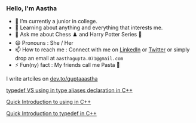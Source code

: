 ### Hello, I'm Aastha

- 🔭 I’m currently a junior in college.
- 🌱 Learning about anything and everything that interests me.
- 💬 Ask me about Chess ♟️ and Harry Potter Series 🔮
- 😄 Pronouns : She / Her
- 📫 How to reach me : Connect with me on [LinkedIn](https://www.linkedin.com/in/guptaaastha-me) or [Twitter](https://twitter.com/guptaaastha_) or simply drop an email at `aasthagupta.071@gmail.com` 
- ⚡ Fun(ny) fact : My friends call me Pasta 🍝 

I write artciles on [dev.to/guptaaastha](https://dev.to/guptaaastha)

[typedef VS using in type aliases declaration in C++](https://dev.to/guptaaastha/typedef-vs-using-in-type-aliases-declaration-in-c-fm2)

[Quick Introduction to using in C++](https://dev.to/guptaaastha/quick-introduction-to-using-in-c-4n73)

[Quick Introduction to typedef in C++](https://dev.to/guptaaastha/quick-introduction-to-typedef-in-c-5362)

